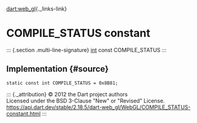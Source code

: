 [dart:web\_gl](../../dart-web_gl/dart-web_gl-library){._links-link}

COMPILE\_STATUS constant
========================

::: {.section .multi-line-signature}
[int](../../dart-core/int-class) const COMPILE\_STATUS
:::

Implementation {#source}
--------------

``` {.language-dart data-language="dart"}
static const int COMPILE_STATUS = 0x8B81;
```

::: {._attribution}
© 2012 the Dart project authors\
Licensed under the BSD 3-Clause \"New\" or \"Revised\" License.\
<https://api.dart.dev/stable/2.18.5/dart-web_gl/WebGL/COMPILE_STATUS-constant.html>
:::
